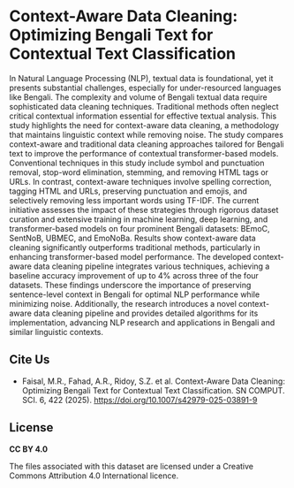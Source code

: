 
# Context-Aware Data Cleaning: Optimizing Bengali Text for Contextual Text Classification

In Natural Language Processing (NLP), textual data is foundational, yet it presents substantial challenges, especially for under-resourced languages like Bengali. The complexity and volume of Bengali textual data require sophisticated data cleaning techniques. Traditional methods often neglect critical contextual information essential for effective textual analysis. This study highlights the need for context-aware data cleaning, a methodology that maintains linguistic context while removing noise. The study compares context-aware and traditional data cleaning approaches tailored for Bengali text to improve the performance of contextual transformer-based models. Conventional techniques in this study include symbol and punctuation removal, stop-word elimination, stemming, and removing HTML tags or URLs. In contrast, context-aware techniques involve spelling correction, tagging HTML and URLs, preserving punctuation and emojis, and selectively removing less important words using TF-IDF. The current initiative assesses the impact of these strategies through rigorous dataset curation and extensive training in machine learning, deep learning, and transformer-based models on four prominent Bengali datasets: BEmoC, SentNoB, UBMEC, and EmoNoBa. Results show context-aware data cleaning significantly outperforms traditional methods, particularly in enhancing transformer-based model performance. The developed context-aware data cleaning pipeline integrates various techniques, achieving a baseline accuracy improvement of up to 4% across three of the four datasets. These findings underscore the importance of preserving sentence-level context in Bengali for optimal NLP performance while minimizing noise. Additionally, the research introduces a novel context-aware data cleaning pipeline and provides detailed algorithms for its implementation, advancing NLP research and applications in Bengali and similar linguistic contexts.
## Cite Us

- Faisal, M.R., Fahad, A.R., Ridoy, S.Z. et al. Context-Aware Data Cleaning: Optimizing Bengali Text for Contextual Text Classification. SN COMPUT. SCI. 6, 422 (2025). https://doi.org/10.1007/s42979-025-03891-9

## License

**CC BY 4.0**

The files associated with this dataset are licensed under a Creative Commons Attribution 4.0 International licence.

